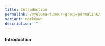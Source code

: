 ```yaml
---
title: Introduction
permalink: /myeloma-tumour-group/permalink/
variant: markdown
description: ""
---
```

#### Introduction